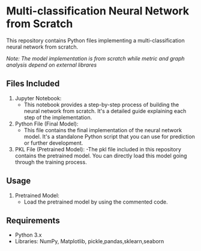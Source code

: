 # Multi-classification Neural Network from Scratch

This repository contains Python files implementing a multi-classification neural
network from scratch.

_Note: The model implementation is from scratch while metric and graph analysis
depend on external librares_

## Files Included

1. Jupyter Notebook:
   - This notebook provides a step-by-step process of building the neural
     network from scratch. It's a detailed guide explaining each step of the
     implementation.
2. Python File (Final Model):
   - This file contains the final implementation of the neural network model.
     It's a standalone Python script that you can use for prediction or further
     development.
3. PKL File (Pretrained Model): -The pkl file included in this repository
   contains the pretrained model. You can directly load this model going through
   the training process.

## Usage

1. Pretrained Model:
   - Load the pretrained model by using the commented code.

## Requirements

- Python 3.x
- Libraries: NumPy, Matplotlib, pickle,pandas,sklearn,seaborn
